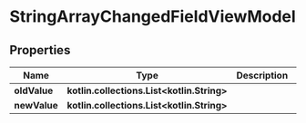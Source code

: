 
# StringArrayChangedFieldViewModel

## Properties
| Name | Type | Description | Notes |
| ------------ | ------------- | ------------- | ------------- |
| **oldValue** | **kotlin.collections.List&lt;kotlin.String&gt;** |  |  [optional] |
| **newValue** | **kotlin.collections.List&lt;kotlin.String&gt;** |  |  [optional] |



